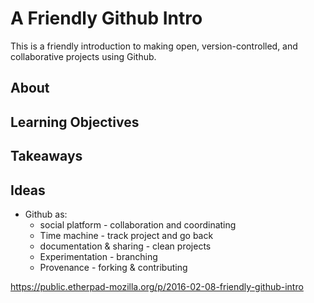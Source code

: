 # A Friendly Github Intro
This is a friendly introduction to making open, version-controlled, and collaborative projects using Github.

## About

## Learning Objectives

## Takeaways

## Ideas

* Github as:
	* social platform - collaboration and coordinating 
	* Time machine - track project and go back	
	* documentation & sharing - clean projects
	* Experimentation - branching
	* Provenance - forking & contributing

https://public.etherpad-mozilla.org/p/2016-02-08-friendly-github-intro


